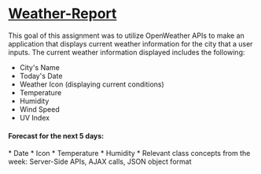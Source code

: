 <h1><a href="https://miteshmodi003.github.io/Weather-Report/"> Weather-Report</a></h1>
This goal of this assignment was to utilize OpenWeather APIs to make an application that displays current weather information for the city that a user inputs. The current weather information displayed includes the following:

* City's Name
* Today's Date
* Weather Icon (displaying current conditions)
* Temperature
* Humidity
* Wind Speed
* UV Index

<h4>Forecast for the next 5 days:</h4>
* Date
* Icon
* Temperature
* Humidity
* Relevant class concepts from the week: Server-Side APIs, AJAX calls, JSON object format
